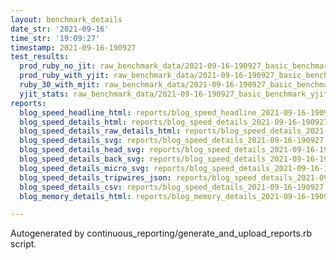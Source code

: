 ```yaml
---
layout: benchmark_details
date_str: '2021-09-16'
time_str: '19:09:27'
timestamp: 2021-09-16-190927
test_results:
  prod_ruby_no_jit: raw_benchmark_data/2021-09-16-190927_basic_benchmark_prod_ruby_no_jit.json
  prod_ruby_with_yjit: raw_benchmark_data/2021-09-16-190927_basic_benchmark_prod_ruby_with_yjit.json
  ruby_30_with_mjit: raw_benchmark_data/2021-09-16-190927_basic_benchmark_ruby_30_with_mjit.json
  yjit_stats: raw_benchmark_data/2021-09-16-190927_basic_benchmark_yjit_stats.json
reports:
  blog_speed_headline_html: reports/blog_speed_headline_2021-09-16-190927.html
  blog_speed_details_html: reports/blog_speed_details_2021-09-16-190927.html
  blog_speed_details_raw_details_html: reports/blog_speed_details_2021-09-16-190927.raw_details.html
  blog_speed_details_svg: reports/blog_speed_details_2021-09-16-190927.svg
  blog_speed_details_head_svg: reports/blog_speed_details_2021-09-16-190927.head.svg
  blog_speed_details_back_svg: reports/blog_speed_details_2021-09-16-190927.back.svg
  blog_speed_details_micro_svg: reports/blog_speed_details_2021-09-16-190927.micro.svg
  blog_speed_details_tripwires_json: reports/blog_speed_details_2021-09-16-190927.tripwires.json
  blog_speed_details_csv: reports/blog_speed_details_2021-09-16-190927.csv
  blog_memory_details_html: reports/blog_memory_details_2021-09-16-190927.html

---
```

Autogenerated by continuous_reporting/generate_and_upload_reports.rb script.

